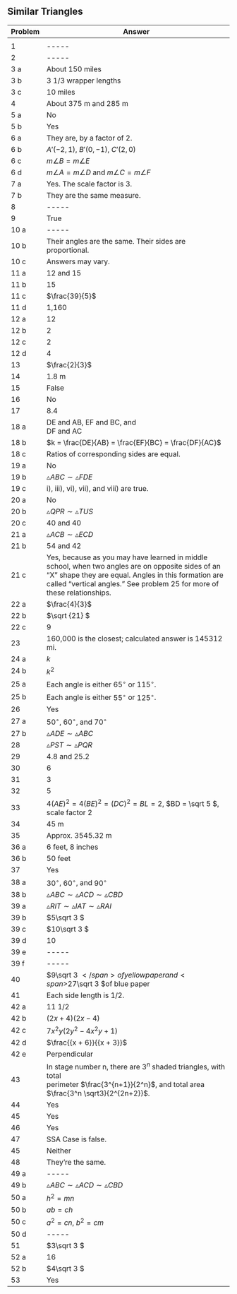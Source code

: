 
## Similar Triangles


|**Problem**|**Answer**|
|-------|------|
|||
|1|-----|
|2|-----|
|3 a|About 150 miles|
|3 b|3 1/3 wrapper lengths|
|3 c|10 miles|
|4|About 375 m and 285 m|
|5 a|No|
|5 b|Yes|
|6 a|They are, by a factor of 2.|
|6 b|<span>$A'\left( { - 2,1} \right)$</span>, <span>$B'\left( {0, - 1} \right)$</span>, <span>$C'\left( {2,0} \right)$</span>|
|6 c|<span>$m\angle B = m\angle E$</span>|
|6 d|<span>$m\angle A = m\angle D$</span> and <span>$m\angle C = m\angle F$</span>|
|7 a|Yes. The scale factor is 3.|
|7 b|They are the same measure.|
|8|-----|
|9|True|
|10 a|-----|
|10 b|Their angles are the same. Their sides are proportional.|
|10 c|Answers may vary.|
|11 a|12 and 15|
|11 b|15|
|11 c|<span>$\frac{39}{5}$</span>|
|11 d|1,160|
|12 a|12|
|12 b|2|
|12 c|2|
|12 d|4|
|13|<span>$\frac{2}{3}$</span>|
|14|1.8 m|
|15|False|
|16|No|
|17|8.4|
|18 a|DE and AB, EF and BC, and <br>DF and AC|
|18 b|<span>$k = \frac{DE}{AB} = \frac{EF}{BC} = \frac{DF}{AC}$</span>|
|18 c|Ratios of corresponding sides are equal.|
|19 a|No|
|19 b|<span>$\vartriangle ABC \sim \vartriangle FDE$</span>|
|19 c|i), iii), vi), vii), and viii) are true.|
|20 a|No|
|20 b|<span>$\vartriangle QPR \sim \vartriangle TUS$</span>|
|20 c|40 and 40|
|21 a|<span>$\vartriangle ACB \sim \vartriangle ECD$</span>|
|21 b|54 and 42|
|21 c|Yes, because as you may have learned in middle school, when two angles are on opposite sides of an “X” shape they are equal. Angles in this formation are called “vertical angles.” See problem 25 for more of these relationships.|
|22 a|<span>$\frac{4}{3}$</span>|
|22 b|<span>$\sqrt {21} $</span>|
|22 c|9|
|23|160,000 is the closest; calculated answer is 145312 mi.|
|24 a|$k$|
|24 b|<span>${k^2}$</span>|
|25 a|Each angle is either <span>${65^ \circ }$</span> or <span>${115^ \circ }$</span>.|
|25 b|Each angle is either <span>${55^ \circ }$</span> or <span>${125^ \circ }$</span>.|
|26|Yes|
|27 a|<span>${50^ \circ }$</span>, <span>${60^ \circ }$</span>, and <span>${70^ \circ }$</span>|
|27 b|<span>$\vartriangle ADE \sim \vartriangle ABC$</span>|
|28|<span>$\vartriangle PST \sim \vartriangle PQR$</span>|
|29|4.8 and 25.2|
|30|6|
|31|3|
|32|5|
|33|<span>$4{\left( {AE} \right)^2} = 4{\left( {BE} \right)^2} = {\left( {DC} \right)^2} = BL = 2$, </span><span>$BD = \sqrt 5 $</span>, scale factor 2|
|34|45 m|
|35|Approx. 3545.32 m|
|36 a|6 feet, 8 inches|
|36 b|50 feet|
|37|Yes|
|38 a|<span>${30^ \circ }$</span>, <span>${60^ \circ }$</span>, and <span>${90^ \circ }$</span>|
|38 b|<span>$\vartriangle ABC \sim \vartriangle ACD \sim \vartriangle CBD$</span>|
|39 a|<span>$\vartriangle RIT \sim \vartriangle IAT \sim \vartriangle RAI$</span>|
|39 b|<span>$5\sqrt 3 $</span>|
|39 c|<span>$10\sqrt 3 $</span>|
|39 d|10|
|39 e|-----|
|39 f|-----|
|40|<span>$9\sqrt 3 $</span> of yellow paper and <span>$27\sqrt 3 $</span>of blue paper|
|41|Each side length is 1/2.|
|42 a|11 1/2|
|42 b|<span>$(2x + 4)(2x - 4)$</span>|
|42 c|<span>$7{x^2}y(2{y^2} - 4{x^2}y + 1)$</span>|
|42 d|<span>$\frac{{x + 6}}{{x + 3}}$</span>|
|42 e|Perpendicular|
|43|In stage number n, there are <span>${3^n}$</span> shaded triangles, with total <br>perimeter $\frac{3^{n+1}}{2^n}$, and total area $\frac{3^n \sqrt3}{2^{2n+2}}$</span>.|
|44|Yes|
|45|Yes|
|46|Yes|
|47|SSA Case is false.|
|45|Neither|
|48|They’re the same.|
|49 a|-----|
|49 b|<span>$\vartriangle ABC \sim \vartriangle ACD \sim \vartriangle CBD$</span>|
|50 a|<span>${h^2} = mn$</span>|
|50 b|<span>$ab = ch$</span>|
|50 c|<span>${a^2} = cn$</span>, <span>${b^2} = cm$</span>|
|50 d|-----|
|51|<span>$3\sqrt 3 $</span>|
|52 a|16|
|52 b|<span>$4\sqrt 3 $</span>|
|53|Yes|
